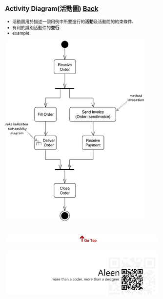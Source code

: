 ## Activity Diagram(活動圖)	[Back](./../document.md)
- 活動圖用於描述一個用例中所要進行的**活動**及活動間的約束條件.
- 有利於識別活動件的**並行**.
- example:

<img src="./example.png">

<a href="#" style="left:200px;"><img src="./../../../pic/gotop.png"></a>
=====
<a href="http://aleen42.github.io/" target="_blank" ><img src="./../../../pic/tail.gif"></a>
